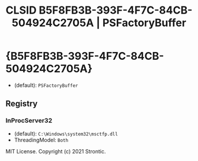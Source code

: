 ﻿---
title: "CLSID B5F8FB3B-393F-4F7C-84CB-504924C2705A | PSFactoryBuffer"
excerpt: What is COM-Object CLSID B5F8FB3B-393F-4F7C-84CB-504924C2705A?
---

# {B5F8FB3B-393F-4F7C-84CB-504924C2705A}

* (default): `PSFactoryBuffer`

## Registry


### InProcServer32

* (default): `C:\Windows\system32\msctfp.dll`
* ThreadingModel: `Both`

MIT License. Copyright (c) 2021 Strontic.


